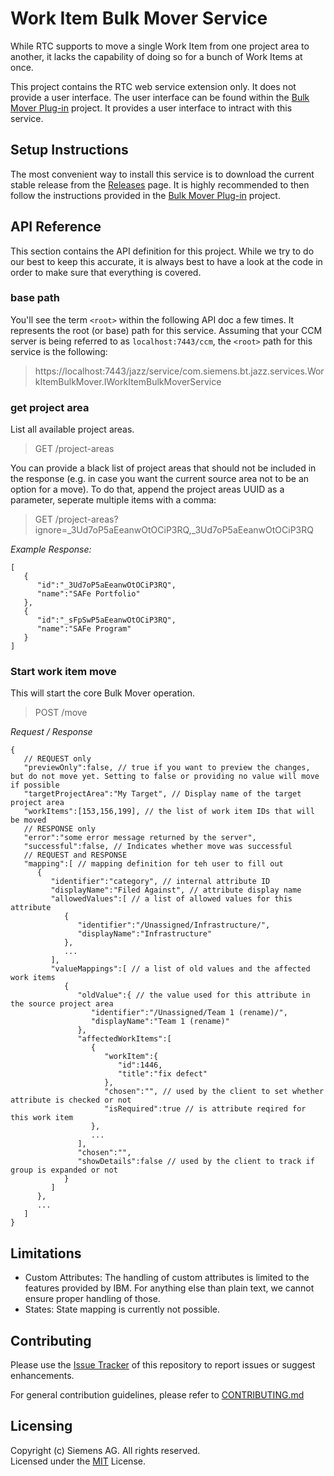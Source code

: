 # Work Item Bulk Mover Service
While RTC supports to move a single Work Item from one project area to another, it lacks the capability of doing so for a bunch of Work Items at once.

This project contains the RTC web service extension only. It does not provide a user interface. The user interface can be found within the [Bulk Mover Plug-in](https://github.com/jazz-community/rtc-workitem-bulk-mover-ui) project. It provides a user interface to intract with this service.

## Setup Instructions
The most convenient way to install this service is to download the current stable release from the [Releases](https://github.com/jazz-community/rtc-workitem-bulk-mover-service/releases) page.
It is highly recommended to then follow the instructions provided in the [Bulk Mover Plug-in](https://github.com/jazz-community/rtc-workitem-bulk-mover-ui) project.

## API Reference
This section contains the API definition for this project. While we try to do our best to keep this accurate, it is always best to have a look at the code in order to make sure that everything is covered.

### base path
You'll see the term `<root>` within the following API doc a few times. It represents the root (or base) path for this service. Assuming that your CCM server is being referred to as `localhost:7443/ccm`, the `<root>` path for this service is the following:

> https://localhost:7443/jazz/service/com.siemens.bt.jazz.services.WorkItemBulkMover.IWorkItemBulkMoverService

### get project area
List all available project areas.

> GET <root>/project-areas

You can provide a black list of project areas that should not be included in the response (e.g. in case you want the current source area not to be an option for a move). To do that, append the project areas UUID as a parameter, seperate multiple items with a comma:

> GET <root>/project-areas?ignore=_3Ud7oP5aEeanwOtOCiP3RQ,_3Ud7oP5aEeanwOtOCiP3RQ

*Example Response:*
```
[
   {
      "id":"_3Ud7oP5aEeanwOtOCiP3RQ",
      "name":"SAFe Portfolio"
   },
   {
      "id":"_sFpSwP5aEeanwOtOCiP3RQ",
      "name":"SAFe Program"
   }
]
```

### Start work item move
This will start the core Bulk Mover operation. 

> POST /move

*Request / Response* 
```
{
   // REQUEST only
   "previewOnly":false, // true if you want to preview the changes, but do not move yet. Setting to false or providing no value will move if possible
   "targetProjectArea":"My Target", // Display name of the target project area
   "workItems":[153,156,199], // the list of work item IDs that will be moved
   // RESPONSE only
   "error":"some error message returned by the server", 
   "successful":false, // Indicates whether move was successful
   // REQUEST and RESPONSE
   "mapping":[ // mapping definition for teh user to fill out
      {
         "identifier":"category", // internal attribute ID
         "displayName":"Filed Against", // attribute display name
         "allowedValues":[ // a list of allowed values for this attribute
            {
               "identifier":"/Unassigned/Infrastructure/",
               "displayName":"Infrastructure"
            },
			...
         ],
         "valueMappings":[ // a list of old values and the affected work items
            {
               "oldValue":{ // the value used for this attribute in the source project area
                  "identifier":"/Unassigned/Team 1 (rename)/",
                  "displayName":"Team 1 (rename)"
               },
               "affectedWorkItems":[
                  {
                     "workItem":{
                        "id":1446,
                        "title":"fix defect"
                     },
                     "chosen":"", // used by the client to set whether attribute is checked or not
                     "isRequired":true // is attribute reqired for this work item
                  },
                  ...
               ],
               "chosen":"", 
               "showDetails":false // used by the client to track if group is expanded or not
            }
         ]
      },
      ...
   ]
}
```

## Limitations
- Custom Attributes: The handling of custom attributes is limited to the features provided by IBM. For anything else than plain text, we cannot ensure proper handling of those.
- States: State mapping is currently not possible.

## Contributing
Please use the [Issue Tracker](https://github.com/jazz-community/rtc-workitem-bulk-mover-service/issues) of this repository to report issues or suggest enhancements.

For general contribution guidelines, please refer to [CONTRIBUTING.md](https://github.com/jazz-community/rtc-workitem-bulk-mover-service/blob/master/CONTRIBUTING.md)

## Licensing
Copyright (c) Siemens AG. All rights reserved.<br>
Licensed under the [MIT](LICENSE) License.
